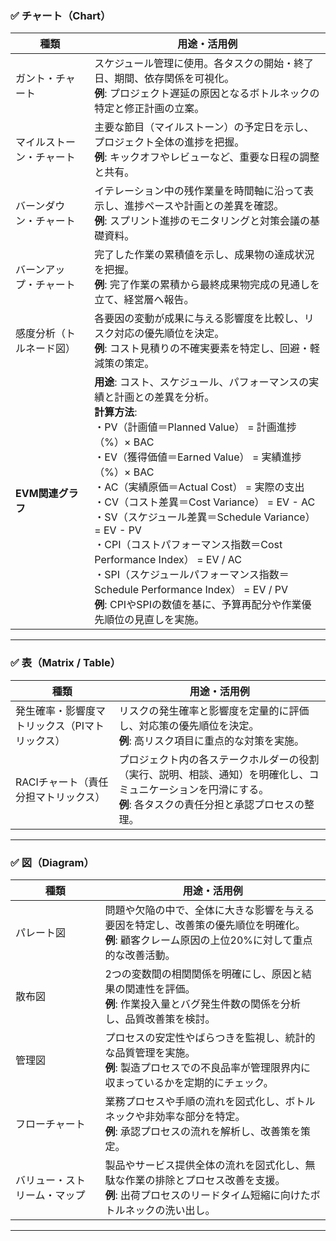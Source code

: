 ### ✅ チャート（Chart）

| 種類                   | 用途・活用例                                                                                      |
|----------------------|---------------------------------------------------------------------------------------------|
| ガント・チャート         | スケジュール管理に使用。各タスクの開始・終了日、期間、依存関係を可視化。<br>**例**: プロジェクト遅延の原因となるボトルネックの特定と修正計画の立案。            |
| マイルストーン・チャート   | 主要な節目（マイルストーン）の予定日を示し、プロジェクト全体の進捗を把握。<br>**例**: キックオフやレビューなど、重要な日程の調整と共有。   |
| バーンダウン・チャート     | イテレーション中の残作業量を時間軸に沿って表示し、進捗ペースや計画との差異を確認。<br>**例**: スプリント進捗のモニタリングと対策会議の基礎資料。   |
| バーンアップ・チャート     | 完了した作業の累積値を示し、成果物の達成状況を把握。<br>**例**: 完了作業の累積から最終成果物完成の見通しを立て、経営層へ報告。           |
| 感度分析（トルネード図）    | 各要因の変動が成果に与える影響度を比較し、リスク対応の優先順位を決定。<br>**例**: コスト見積りの不確実要素を特定し、回避・軽減策の策定。                      |
| **EVM関連グラフ**       | **用途**: コスト、スケジュール、パフォーマンスの実績と計画との差異を分析。<br>**計算方法**:<br>・PV（計画値＝Planned Value） = 計画進捗（%）× BAC<br>・EV（獲得価値＝Earned Value） = 実績進捗（%）× BAC<br>・AC（実績原価＝Actual Cost） = 実際の支出<br>・CV（コスト差異＝Cost Variance） = EV - AC<br>・SV（スケジュール差異＝Schedule Variance） = EV - PV<br>・CPI（コストパフォーマンス指数＝Cost Performance Index） = EV / AC<br>・SPI（スケジュールパフォーマンス指数＝Schedule Performance Index） = EV / PV<br>**例**: CPIやSPIの数値を基に、予算再配分や作業優先順位の見直しを実施。 |

---

### ✅ 表（Matrix / Table）

| 種類                                    | 用途・活用例                                                                                      |
|---------------------------------------|---------------------------------------------------------------------------------------------|
| 発生確率・影響度マトリックス（PIマトリックス） | リスクの発生確率と影響度を定量的に評価し、対応策の優先順位を決定。<br>**例**: 高リスク項目に重点的な対策を実施。              |
| RACIチャート（責任分担マトリックス）           | プロジェクト内の各ステークホルダーの役割（実行、説明、相談、通知）を明確化し、コミュニケーションを円滑にする。<br>**例**: 各タスクの責任分担と承認プロセスの整理。              |

---

### ✅ 図（Diagram）

| 種類                              | 用途・活用例                                                                                          |
|---------------------------------|---------------------------------------------------------------------------------------------------|
| パレート図                          | 問題や欠陥の中で、全体に大きな影響を与える要因を特定し、改善策の優先順位を明確化。<br>**例**: 顧客クレーム原因の上位20%に対して重点的な改善活動。          |
| 散布図                             | 2つの変数間の相関関係を明確にし、原因と結果の関連性を評価。<br>**例**: 作業投入量とバグ発生件数の関係を分析し、品質改善策を検討。                      |
| 管理図                             | プロセスの安定性やばらつきを監視し、統計的な品質管理を実施。<br>**例**: 製造プロセスでの不良品率が管理限界内に収まっているかを定期的にチェック。             |
| フローチャート                        | 業務プロセスや手順の流れを図式化し、ボトルネックや非効率な部分を特定。<br>**例**: 承認プロセスの流れを解析し、改善策を策定。        |
| バリュー・ストリーム・マップ              | 製品やサービス提供全体の流れを図式化し、無駄な作業の排除とプロセス改善を支援。<br>**例**: 出荷プロセスのリードタイム短縮に向けたボトルネックの洗い出し。 |

---